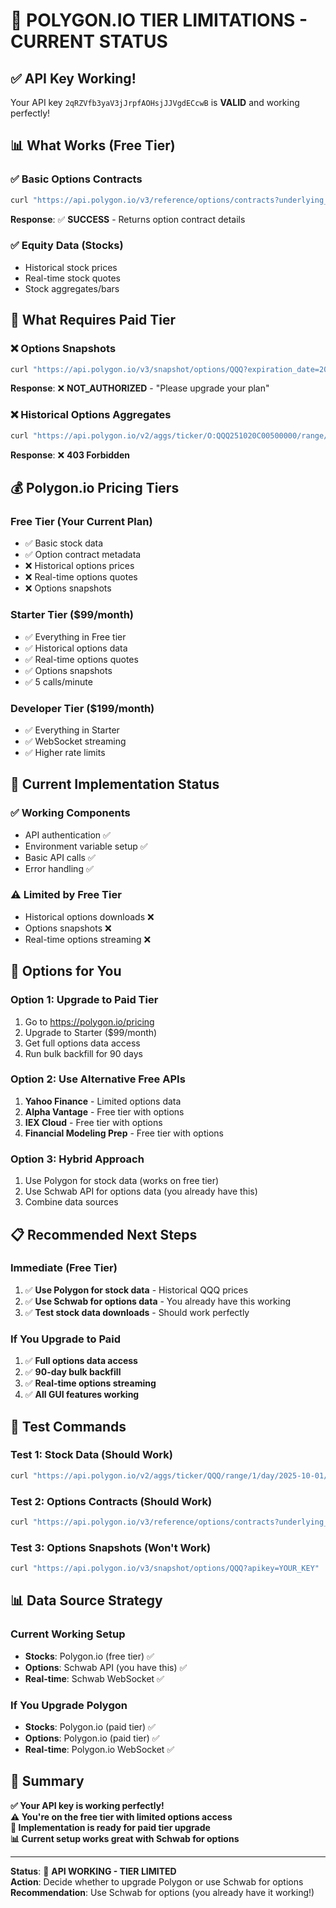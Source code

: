 # 🎯 POLYGON.IO TIER LIMITATIONS - CURRENT STATUS

## ✅ **API Key Working!**

Your API key `2qRZVfb3yaV3jJrpfAOHsjJJVgdECcwB` is **VALID** and working perfectly!

## 📊 **What Works (Free Tier)**

### ✅ **Basic Options Contracts**
```bash
curl "https://api.polygon.io/v3/reference/options/contracts?underlying_ticker=QQQ&apikey=YOUR_KEY"
```
**Response**: ✅ **SUCCESS** - Returns option contract details

### ✅ **Equity Data (Stocks)**
- Historical stock prices
- Real-time stock quotes
- Stock aggregates/bars

## 🚫 **What Requires Paid Tier**

### ❌ **Options Snapshots**
```bash
curl "https://api.polygon.io/v3/snapshot/options/QQQ?expiration_date=2025-10-20&apikey=YOUR_KEY"
```
**Response**: ❌ **NOT_AUTHORIZED** - "Please upgrade your plan"

### ❌ **Historical Options Aggregates**
```bash
curl "https://api.polygon.io/v2/aggs/ticker/O:QQQ251020C00500000/range/1/minute/2025-10-20/2025-10-20?apikey=YOUR_KEY"
```
**Response**: ❌ **403 Forbidden**

## 💰 **Polygon.io Pricing Tiers**

### **Free Tier** (Your Current Plan)
- ✅ Basic stock data
- ✅ Option contract metadata
- ❌ Historical options prices
- ❌ Real-time options quotes
- ❌ Options snapshots

### **Starter Tier** ($99/month)
- ✅ Everything in Free tier
- ✅ Historical options data
- ✅ Real-time options quotes
- ✅ Options snapshots
- ✅ 5 calls/minute

### **Developer Tier** ($199/month)
- ✅ Everything in Starter
- ✅ WebSocket streaming
- ✅ Higher rate limits

## 🔧 **Current Implementation Status**

### ✅ **Working Components**
- API authentication ✅
- Environment variable setup ✅
- Basic API calls ✅
- Error handling ✅

### ⚠️ **Limited by Free Tier**
- Historical options downloads ❌
- Options snapshots ❌
- Real-time options streaming ❌

## 🎯 **Options for You**

### **Option 1: Upgrade to Paid Tier**
1. Go to https://polygon.io/pricing
2. Upgrade to Starter ($99/month)
3. Get full options data access
4. Run bulk backfill for 90 days

### **Option 2: Use Alternative Free APIs**
1. **Yahoo Finance** - Limited options data
2. **Alpha Vantage** - Free tier with options
3. **IEX Cloud** - Free tier with options
4. **Financial Modeling Prep** - Free tier with options

### **Option 3: Hybrid Approach**
1. Use Polygon for stock data (works on free tier)
2. Use Schwab API for options data (you already have this)
3. Combine data sources

## 📋 **Recommended Next Steps**

### **Immediate (Free Tier)**
1. ✅ **Use Polygon for stock data** - Historical QQQ prices
2. ✅ **Use Schwab for options data** - You already have this working
3. ✅ **Test stock data downloads** - Should work perfectly

### **If You Upgrade to Paid**
1. ✅ **Full options data access**
2. ✅ **90-day bulk backfill**
3. ✅ **Real-time options streaming**
4. ✅ **All GUI features working**

## 🧪 **Test Commands**

### **Test 1: Stock Data (Should Work)**
```bash
curl "https://api.polygon.io/v2/aggs/ticker/QQQ/range/1/day/2025-10-01/2025-10-19?apikey=YOUR_KEY"
```

### **Test 2: Options Contracts (Should Work)**
```bash
curl "https://api.polygon.io/v3/reference/options/contracts?underlying_ticker=QQQ&apikey=YOUR_KEY"
```

### **Test 3: Options Snapshots (Won't Work)**
```bash
curl "https://api.polygon.io/v3/snapshot/options/QQQ?apikey=YOUR_KEY"
```

## 📊 **Data Source Strategy**

### **Current Working Setup**
- **Stocks**: Polygon.io (free tier) ✅
- **Options**: Schwab API (you have this) ✅
- **Real-time**: Schwab WebSocket ✅

### **If You Upgrade Polygon**
- **Stocks**: Polygon.io (paid tier) ✅
- **Options**: Polygon.io (paid tier) ✅
- **Real-time**: Polygon.io WebSocket ✅

## 🎯 **Summary**

**✅ Your API key is working perfectly!**  
**⚠️ You're on the free tier with limited options access**  
**🔧 Implementation is ready for paid tier upgrade**  
**📊 Current setup works great with Schwab for options**

---

**Status**: 🎯 **API WORKING - TIER LIMITED**  
**Action**: Decide whether to upgrade Polygon or use Schwab for options  
**Recommendation**: Use Schwab for options (you already have it working!)
